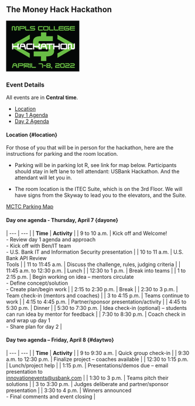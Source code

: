 ## The Money Hack Hackathon
![Money Hack](./img/MoneyHack.png)
### Event Details
All events are in **Central time**.

- [Location](#location)
- [Day 1 Agenda](#dayone)
- [Day 2 Agenda](#daytwo)

#### Location {#location}
For those of you that will be in person for the hackathon, here are the instructions for parking and the room location.

- Parking will be in parking lot R, see link for map below.  Participants should stay in left lane to tell attendant:  USBank Hackathon.  And the attendant will let you in.

- The room location is the ITEC Suite, which is on the 3rd Floor. We will have signs from the Skyway to lead you to the elevators, and the Suite.

[MCTC Parking Map](https://minneapolis.edu/about-us/maps-hours-parking)

#### Day one agenda - Thursday, April 7 {dayone}

| --- | --- |
| **Time** | **Activity** |
| 9 to 10 a.m. |	Kick off and Welcome!<br> - Review day 1 agenda and approach<br> - Kick off with Ben/IT team<br> - U.S. Bank IT and Information Security presentation |
| 10 to 11 a.m.	| U.S. Bank API Review <br>Tools |
| 11 to 11:45 a.m. |	Discuss the challenge, rules, judging criteria |
| 11:45 a.m. to 12:30 p.m. |	Lunch |
| 12:30 to 1 p.m.	| Break into teams |
| 1 to 2:15 p.m. |	Begin working on idea – mentors circulate <br> - Define concept/solution<br> - Create plan/begin work |
| 2:15 to 2:30 p.m. |	Break |
| 2:30 to 3 p.m. |	Team check-in (mentors and coaches) |
| 3 to 4:15 p.m. |	Teams continue to work |
| 4:15 to 4:45 p.m. |	Partner/sponsor presentation/activity |
| 4:45 to 5:30 p.m.	| Dinner |
| 5:30 to 7:30 p.m.	| Idea check-in (optional) – students can run idea by mentor for feedback |
| 7:30 to 8:30 p.m.	| Coach check in and wrap up day 1<br> - Share plan for day 2 |

#### Day two agenda – Friday, April 8 {#daytwo}

| --- | --- |
| **Time** | **Activity** |
| 9 to 9:30 a.m. |	Quick group check-in |
| 9:30 a.m. to 12:30 p.m.	| Finalize project – coaches available |
| 12:30 to 1:15 p.m. |	Lunch/project help |
| 1:15 p.m. |	Presentations/demos due – email presentation to<br> [innovationevents@usbank.com](mailto:innovationevents@usbank.com) |
| 1:30 to 3 p.m. |	Teams pitch their solutions |
| 3 to 3:30 p.m.	| Judges deliberate and partner/sponsor presentation |
| 3:30 to 4 p.m.	| Winners announced<br> - Final comments and event closing |
